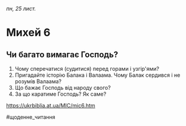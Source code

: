 
_пн, 25 лист._

# Михей 6

## Чи багато вимагає Господь?
1. Чому сперечатися (судитися) перед горами і узгір'ями?
2. Пригадайте історію Балака і Валаама. Чому Балак сердився і не розумів Валаама?
3. Що бажає Господь від народу свого?
4. За що каратиме Господь? Як саме?

https://ukrbiblia.at.ua/MIC/mic6.htm 

#щоденне_читання
